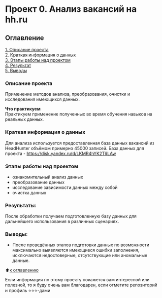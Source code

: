 # Проект 0. Анализ вакансий на hh.ru

## Оглавление  
[1. Описание проекта](#Описание-проекта)  
[2. Краткая информация о данных](#Краткая-информация-о-данных)  
[3. Этапы работы над проектом](#Этапы-работы-над-проектом)  
[4. Результат](#Результаты)    
[5. Выводы](#Выводы) 

### Описание проекта    
Применение методов анализа, преобразования, очистки и исследования имеющихся данных.


**Что практикуем**     
Практикуем применение полученных во время обучения навыков на реальных данных.


### Краткая информация о данных
Для анализа используется предоставленная база данных вакансий из HeadHunter объёмом примерно 45000 записей.
База данных для проекта - https://disk.yandex.ru/d/LKMR4hYK2T6LAw



### Этапы работы над проектом  
- ознакомительный анализ данных
- преобразование данных
- исследование зависимости данных между собой
- очистка данных



### Результаты:  
После обработки получаем подготовленную базу данных для дальнейшего использования в различных сценариях.



### Выводы:  
- После проведённых этапов подготовки данных по возможности максимально выявляются имеющиеся ошибки заполнения, исключаются недостоверные, отсутствующие или аномальные данные.


:arrow_up:[к оглавлению](#Оглавление)


Если информация по этому проекту покажется вам интересной или полезной, то я буду очень вам благодарен, если отметите репозиторий и профиль ⭐️⭐️⭐️-дами
